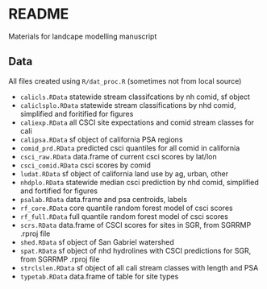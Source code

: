 # README

Materials for landcape modelling manuscript

## Data 

All files created using `R/dat_proc.R` (sometimes not from local source)

* `calicls.RData` statewide stream classifcations by nh comid, sf object
* `caliclsplo.RData` statewide stream classifications by nhd comid, simplified and foritified for figures
* `caliexp.RData` all CSCI site expectations and comid stream classes for cali
* `calipsa.RData` sf object of california PSA regions
* `comid_prd.RData` predicted csci quantiles for all comid in california
* `csci_raw.RData` data.frame of current csci scores by lat/lon
* `csci_comid.RData` csci scores by comid
* `ludat.RData` sf object of california land use by ag, urban, other
* `nhdplo.RData` statewide median csci prediction by nhd comid, simplified and fortified for figures
* `psalab.RData` data.frame and psa centroids, labels
* `rf_core.RData` core quantile random forest model of csci scores
* `rf_full.RData` full quantile random forest model of csci scores
* `scrs.RData` data.frame of CSCI scores for sites in SGR, from SGRRMP .rproj file
* `shed.RData` sf object of San Gabriel watershed
* `spat.RData` sf object of nhd hydrolines with CSCI predictions for SGR, from SGRRMP .rproj file
* `strclslen.RData` sf object of all cali stream classes with length and PSA
* `typetab.RData` data.frame of table for site types
